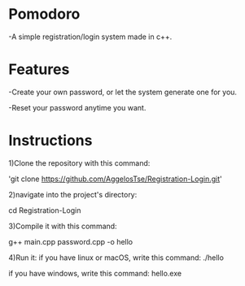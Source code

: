# Pomodoro

-A simple registration/login system made in c++. 

# Features

-Create your own password, or let the system generate one for you.

-Reset your password anytime you want.

# Instructions

1)Clone the repository with this command:

  'git clone https://github.com/AggelosTse/Registration-Login.git'
  
2)navigate into the project's directory:

  cd Registration-Login
  
3)Compile it with this command:

  g++ main.cpp password.cpp -o hello
  
4)Run it:
  if you have linux or macOS, write this command: ./hello
  
  if you have windows, write this command: hello.exe
